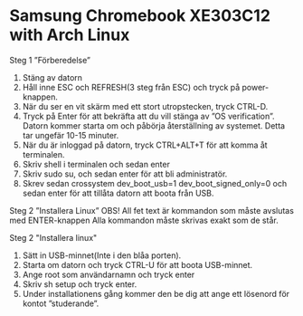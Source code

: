 Samsung Chromebook XE303C12 with Arch Linux
==========
Steg 1 ”Förberedelse”
1.	Stäng av datorn
2.	Håll inne ESC och REFRESH(3 steg från ESC) och tryck på power-knappen.
3.	När  du ser en vit skärm med ett stort utropstecken, tryck CTRL-D.
4.	Tryck på Enter för att bekräfta att du vill stänga av ”OS verification”. Datorn kommer starta om och påbörja                återställning av systemet. Detta tar ungefär 10-15 minuter.
5.	När du är inloggad på datorn, tryck CTRL+ALT+T för att komma åt terminalen.
6.	Skriv shell i terminalen och sedan enter 
7.	Skriv sudo su, och sedan enter för att bli administratör.
8.	Skrev sedan crossystem dev_boot_usb=1 dev_boot_signed_only=0 och sedan enter för att tillåta datorn att boota från USB.

Steg 2 ”Installera Linux”
OBS! All fet text är kommandon som måste avslutas med ENTER-knappen
           Alla kommandon måste skrivas exakt som de står. 

Steg 2 "Installera linux" 
1.	Sätt in USB-minnet(Inte i den blåa porten).
2.	Starta om datorn och tryck CTRL-U för att boota USB-minnet.
3.	Ange root som användarnamn och tryck enter
4.	Skriv sh setup och tryck enter.
5.	Under installationens gång kommer den be dig att ange ett lösenord för kontot ”studerande”. 
